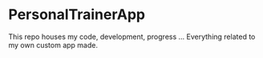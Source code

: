 # PersonalTrainerApp
This repo houses my code, development, progress ... Everything related to my own custom app made.
